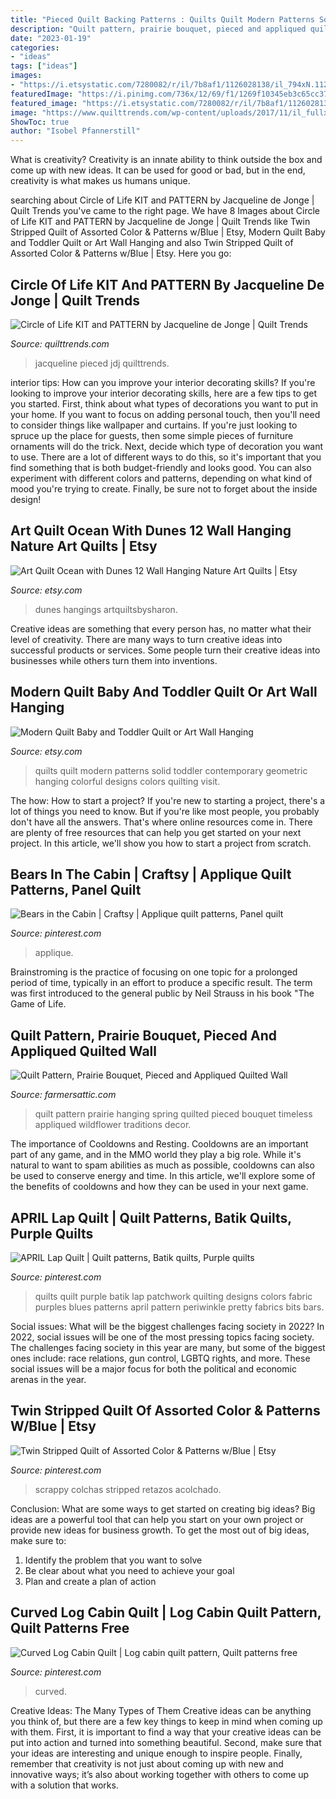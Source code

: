 ```yaml
---
title: "Pieced Quilt Backing Patterns : Quilts Quilt Modern Patterns Solid Toddler Contemporary Geometric Hanging Colorful Designs Colors Quilting Visit"
description: "Quilt pattern, prairie bouquet, pieced and appliqued quilted wall"
date: "2023-01-19"
categories:
- "ideas"
tags: ["ideas"]
images:
- "https://i.etsystatic.com/7280082/r/il/7b8af1/1126028138/il_794xN.1126028138_r2nj.jpg"
featuredImage: "https://i.pinimg.com/736x/12/69/f1/1269f10345eb3c65cc371e7303d533c7--batik-quilts-blue-quilts.jpg"
featured_image: "https://i.etsystatic.com/7280082/r/il/7b8af1/1126028138/il_794xN.1126028138_r2nj.jpg"
image: "https://www.quilttrends.com/wp-content/uploads/2017/11/il_fullxfull.1296339108_it0j.jpg"
ShowToc: true
author: "Isobel Pfannerstill"
---
```



What is creativity?
Creativity is an innate ability to think outside the box and come up with new ideas. It can be used for good or bad, but in the end, creativity is what makes us humans unique.

	

		
searching about Circle of Life KIT and PATTERN by Jacqueline de Jonge | Quilt Trends you've came to the right page. We have 8 Images about Circle of Life KIT and PATTERN by Jacqueline de Jonge | Quilt Trends like Twin Stripped Quilt of Assorted Color &amp; Patterns w/Blue | Etsy, Modern Quilt Baby and Toddler Quilt or Art Wall Hanging and also Twin Stripped Quilt of Assorted Color &amp; Patterns w/Blue | Etsy. Here you go:
		
    
## Circle Of Life KIT And PATTERN By Jacqueline De Jonge | Quilt Trends

<img loading=lazy src="https://www.quilttrends.com/wp-content/uploads/2017/11/il_fullxfull.1296339108_it0j.jpg" onerror="this.onerror=null;this.src='https://tse4.mm.bing.net/th?id=OIP.4pkpp0gx2YokqEsQ0kvlWwHaJ4&amp;pid=15.1';" alt="Circle of Life KIT and PATTERN by Jacqueline de Jonge | Quilt Trends">

_Source: quilttrends.com_

>jacqueline pieced jdj quilttrends. 

	

interior tips: How can you improve your interior decorating skills?
If you're looking to improve your interior decorating skills, here are a few tips to get you started. First, think about what types of decorations you want to put in your home. If you want to focus on adding personal touch, then you'll need to consider things like wallpaper and curtains. If you're just looking to spruce up the place for guests, then some simple pieces of furniture ornaments will do the trick.
Next, decide which type of decoration you want to use. There are a lot of different ways to do this, so it's important that you find something that is both budget-friendly and looks good. You can also experiment with different colors and patterns, depending on what kind of mood you're trying to create. Finally, be sure not to forget about the inside design!

    
## Art Quilt Ocean With Dunes 12 Wall Hanging Nature Art Quilts | Etsy

<img loading=lazy src="https://i.etsystatic.com/7280082/r/il/7b8af1/1126028138/il_794xN.1126028138_r2nj.jpg" onerror="this.onerror=null;this.src='https://tse2.mm.bing.net/th?id=OIP.6290TIbE2fTtIsm4dX0W8gHaF8&amp;pid=15.1';" alt="Art Quilt Ocean with Dunes 12 Wall Hanging Nature Art Quilts | Etsy">

_Source: etsy.com_

>dunes hangings artquiltsbysharon. 

	

Creative ideas are something that every person has, no matter what their level of creativity. There are many ways to turn creative ideas into successful products or services. Some people turn their creative ideas into businesses while others turn them into inventions.

    
## Modern Quilt Baby And Toddler Quilt Or Art Wall Hanging

<img loading=lazy src="https://img1.etsystatic.com/000/0/5530257/il_fullxfull.295435083.jpg" onerror="this.onerror=null;this.src='https://tse2.mm.bing.net/th?id=OIP._5n89Qh3MqmbRYATaoz-SQHaLJ&amp;pid=15.1';" alt="Modern Quilt Baby and Toddler Quilt or Art Wall Hanging">

_Source: etsy.com_

>quilts quilt modern patterns solid toddler contemporary geometric hanging colorful designs colors quilting visit. 

	

The how: How to start a project?
If you're new to starting a project, there's a lot of things you need to know. But if you're like most people, you probably don't have all the answers. That's where online resources come in. There are plenty of free resources that can help you get started on your next project. In this article, we'll show you how to start a project from scratch.

    
## Bears In The Cabin | Craftsy | Applique Quilt Patterns, Panel Quilt

<img loading=lazy src="https://i.pinimg.com/736x/f6/af/35/f6af35d5de65da9715a682772a7286cc.jpg" onerror="this.onerror=null;this.src='https://tse2.mm.bing.net/th?id=OIP.hfiTw8-PQ3aotRI77C_kJwHaHQ&amp;pid=15.1';" alt="Bears in the Cabin | Craftsy | Applique quilt patterns, Panel quilt">

_Source: pinterest.com_

>applique. 

	

Brainstroming is the practice of focusing on one topic for a prolonged period of time, typically in an effort to produce a specific result. The term was first introduced to the general public by Neil Strauss in his book "The Game of Life.

    
## Quilt Pattern, Prairie Bouquet, Pieced And Appliqued Quilted Wall

<img loading=lazy src="https://i.etsystatic.com/5826639/r/il/f4f60b/838752600/il_fullxfull.838752600_pxtz.jpg" onerror="this.onerror=null;this.src='https://tse2.mm.bing.net/th?id=OIP.XJowhxiy_Nq3RTjQkwqsAgHaKG&amp;pid=15.1';" alt="Quilt Pattern, Prairie Bouquet, Pieced and Appliqued Quilted Wall">

_Source: farmersattic.com_

>quilt pattern prairie hanging spring quilted pieced bouquet timeless appliqued wildflower traditions decor. 

	

The importance of Cooldowns and Resting.
Cooldowns are an important part of any game, and in the MMO world they play a big role. While it's natural to want to spam abilities as much as possible, cooldowns can also be used to conserve energy and time. In this article, we'll explore some of the benefits of cooldowns and how they can be used in your next game.

    
## APRIL Lap Quilt | Quilt Patterns, Batik Quilts, Purple Quilts

<img loading=lazy src="https://i.pinimg.com/736x/12/69/f1/1269f10345eb3c65cc371e7303d533c7--batik-quilts-blue-quilts.jpg" onerror="this.onerror=null;this.src='https://tse3.mm.bing.net/th?id=OIP.ciWC7wb9fIq4Lqve_SjP_QHaLL&amp;pid=15.1';" alt="APRIL Lap Quilt | Quilt patterns, Batik quilts, Purple quilts">

_Source: pinterest.com_

>quilts quilt purple batik lap patchwork quilting designs colors fabric purples blues patterns april pattern periwinkle pretty fabrics bits bars. 

	

Social issues: What will be the biggest challenges facing society in 2022?
In 2022, social issues will be one of the most pressing topics facing society. The challenges facing society in this year are many, but some of the biggest ones include: race relations, gun control, LGBTQ rights, and more. These social issues will be a major focus for both the political and economic arenas in the year.

    
## Twin Stripped Quilt Of Assorted Color &amp; Patterns W/Blue | Etsy

<img loading=lazy src="https://i.pinimg.com/736x/30/a7/7e/30a77eb562629bce0496404bbbc98271.jpg" onerror="this.onerror=null;this.src='https://tse1.mm.bing.net/th?id=OIP.VaYhsPz0CVqV2VrnXnUXyAHaJ3&amp;pid=15.1';" alt="Twin Stripped Quilt of Assorted Color &amp; Patterns w/Blue | Etsy">

_Source: pinterest.com_

>scrappy colchas stripped retazos acolchado. 

	

Conclusion: What are some ways to get started on creating big ideas?
Big ideas are a powerful tool that can help you start on your own project or provide new ideas for business growth. To get the most out of big ideas, make sure to:
1. Identify the problem that you want to solve
2. Be clear about what you need to achieve your goal
3. Plan and create a plan of action

    
## Curved Log Cabin Quilt | Log Cabin Quilt Pattern, Quilt Patterns Free

<img loading=lazy src="https://i.pinimg.com/736x/54/70/84/547084e93dea1fdaefc486a55e869fe9.jpg" onerror="this.onerror=null;this.src='https://tse3.mm.bing.net/th?id=OIP.V3rKjI4yQMKkdrgjDmM6agAAAA&amp;pid=15.1';" alt="Curved Log Cabin Quilt | Log cabin quilt pattern, Quilt patterns free">

_Source: pinterest.com_

>curved. 

	

Creative Ideas: The Many Types of Them
Creative ideas can be anything you think of, but there are a few key things to keep in mind when coming up with them. First, it is important to find a way that your creative ideas can be put into action and turned into something beautiful. Second, make sure that your ideas are interesting and unique enough to inspire people. Finally, remember that creativity is not just about coming up with new and innovative ways; it’s also about working together with others to come up with a solution that works.

